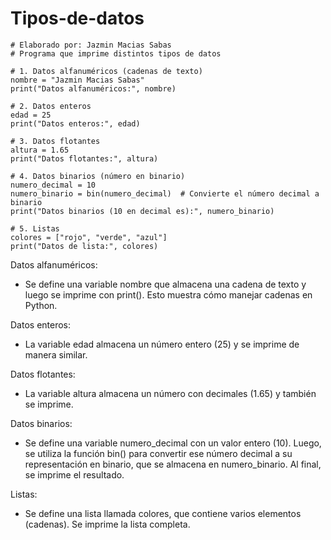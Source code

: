 # Tipos-de-datos
```# Fecha: 2024/10/14
# Elaborado por: Jazmin Macias Sabas 
# Programa que imprime distintos tipos de datos

# 1. Datos alfanuméricos (cadenas de texto)
nombre = "Jazmin Macias Sabas"
print("Datos alfanuméricos:", nombre)

# 2. Datos enteros
edad = 25
print("Datos enteros:", edad)

# 3. Datos flotantes
altura = 1.65
print("Datos flotantes:", altura)

# 4. Datos binarios (número en binario)
numero_decimal = 10
numero_binario = bin(numero_decimal)  # Convierte el número decimal a binario
print("Datos binarios (10 en decimal es):", numero_binario)

# 5. Listas
colores = ["rojo", "verde", "azul"]
print("Datos de lista:", colores)
```
Datos alfanuméricos: 
- Se define una variable nombre que almacena una cadena de texto y luego se imprime con print(). Esto muestra cómo manejar cadenas en Python.

Datos enteros:
- La variable edad almacena un número entero (25) y se imprime de manera similar.

Datos flotantes: 
   - La variable altura almacena un número con decimales (1.65) y también se imprime.

Datos binarios: 
   - Se define una variable numero_decimal con un valor entero (10). Luego, se utiliza la función bin() para convertir ese número decimal a su representación en binario, que se almacena en numero_binario. Al final, se imprime el resultado.

Listas:
   - Se define una lista llamada colores, que contiene varios elementos (cadenas). Se imprime la lista completa.

